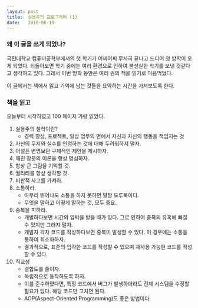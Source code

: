 ```yaml
---
layout: post
title:  실용주의 프로그래머 (1)
date:   2016-06-19
---
```


### 왜 이 글을 쓰게 되었나?

국민대학교 컴퓨터공학부에서의 첫 학기가 어찌어찌 무사히 끝나고 드디어 첫 방학이 오게 되었다. 되돌아보면 학기 중에는 여러 환경으로 인하여 불성실한 학기를 보낸 것같다고 생각하고 있다. 그래서 이번 방학 동안은 여러 권의 책을 읽기로 마음먹었다.

이 글에서는 책에서 읽고 기억에 남는 것들을 요약하는 시간을 가져보도록 한다.

### 책을 읽고

오늘부터 시작하였고 100 페이지 가량 읽었다.

1. 실용주의 철학이란?
	- 경력 향상, 프로젝트, 일상 업무의 면에서 자신과 자신의 행동을 책임지는 것
2. 자신의 무지와 실수를 인정하는 것에 대해 두려워하지 말자.
3. 어설픈 변명보단 구체적인 제안을 제시하자.
4. 깨진 창문의 이론을 항상 명심하자.
5. 항상 큰 그림을 기억할 것.
6. 퀄리티를 항상 생각할 것.
7. 비판적 사고를 가져라.
8. 소통하라. 
	- 아무리 뛰어나도 소통을 하지 못하면 말짱 도루묵이다.
	- 무엇을 말하고 어떻게 말하는 것, 모두 중요.
9. 중복을 피하라.
	- 개발하다보면 시간의 압박을 받을 때가 있다. 그로 인하여 중복의 유혹에 빠질 수 있지만 그러지 말자.
	- 개발자 각자 코드를 작성하다보면 중복이 발생할 수 있다. 이 경우에는 소통을 통하여 최소화하자.
	- 결과적으로, 표준의 입각한 코드를 작성할 수 있으며 재사용 가능한 코드를 작성할 수 있다.
10. 직교성
	- 결합도를 줄이자.
	- 독립적으로 동작하도록 하자.
	- 이를 준수하였다면, 특정 코드에서 버그가 발생하더라도 전체 시스템을 수정할 필요가 없다. 해당 코드만 고치면 된다.
	- AOP(Aspect-Oriented Programming)도 좋은 방법이다.

